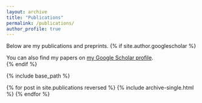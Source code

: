 ```yaml
---
layout: archive
title: "Publications"
permalink: /publications/
author_profile: true
---
```

Below are my publications and preprints.
{% if site.author.googlescholar %}
  <div class="wordwrap">You can also find my papers on <a href="{{https://scholar.google.com/citations?user=Uph8rcwAAAAJ&hl=en&oi=ao}}">my Google Scholar profile</a>.</div>
{% endif %}

{% include base_path %}

{% for post in site.publications reversed %}
  {% include archive-single.html %}
{% endfor %}
